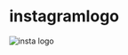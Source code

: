 # instagramlogo
![insta logo](https://user-images.githubusercontent.com/59118096/209774855-f14d30fd-464a-4334-8e20-48a089300152.JPG)
